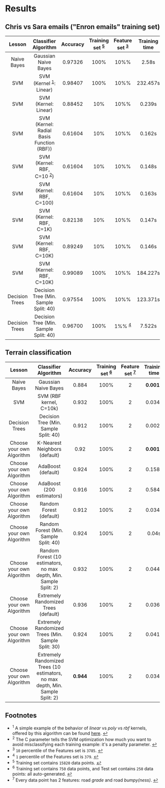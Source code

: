 # Results

## Chris vs Sara emails ("Enron emails" training set)

| Lesson  | Classifier Algorithm | Accuracy | Training set <sup id="a5">[5](#f5)</sup> | Feature set <sup id="a3">[3](#f3)</sup> | Training time | Prediction time |
| :-----: | :------------------: | :------: | :----------: | :---------: | :-----------: | :-------------: |
| Naive Bayes | Gaussian Naive Bayes | 0.97326 | 100% | 10%% | 2.58s | 0.321s    |
| SVM | SVM (Kernel <sup id="a1">[1](#f1)</sup>: Linear) | 0.98407 | 100% | 10%% | 232.457s | 24.674s |
| SVM | SVM (Kernel: Linear) | 0.88452 | 10% | 10%% | 0.239s | 1.966s |
| SVM | SVM (Kernel: Radial Basis Function (RBF)) | 0.61604 | 10% | 10%% | 0.162s | 1.927s |
| SVM | SVM (Kernel: RBF, C=10 <sup id="a2">[2](#f2)</sup>) | 0.61604 | 10% | 10%% | 0.148s | 1.642s |
| SVM | SVM (Kernel: RBF, C=100) | 0.61604 | 10% | 10%% | 0.163s | 1.582s |
| SVM | SVM (Kernel: RBF, C=1K) | 0.82138 | 10% | 10%% | 0.147s | 1.482s |
| SVM | SVM (Kernel: RBF, C=10K) | 0.89249 | 10% | 10%% | 0.146s | 1.317s |
| SVM | SVM (Kernel: RBF, C=10K) | 0.99089 | 100% | 10%% | 184.227s | 18.85s |
| Decision Trees | Decision Tree (Min. Sample Split: 40) | 0.97554 | 100% | 10%% | 123.371s | 0.077s |
| Decision Trees | Decision Tree (Min. Sample Split: 40) | 0.96700 | 100% | 1%% <sup id="a4">[4](#f4)</sup> | 7.522s | 0.004s |

## Terrain classification

| Lesson  | Classifier Algorithm | Accuracy | Training set <sup id="a6">[6](#f6)</sup> | Feature set <sup id="a7">[7](#f7)</sup> | Training time | Prediction time |
| :-----: | :------------------: | :------: | :----------: | :---------: | :-----------: | :-------------: |
| Naive Bayes | Gaussian Naive Bayes | 0.884 | 100% | 2 | **0.001s** | **0.001s** |
| SVM | SVM (RBF kernel, C=10k) | 0.932 | 100% | 2 | 0.034s | 0.003s |
| Decision Trees | Decision Tree (Min. Sample Split: 40) | 0.912 | 100% | 2 | 0.002s | **0.001s** |
| Choose your own Algorithm | K-Nearest Neighbors (default) | 0.92 | 100% | 2 | **0.001s** | 0.002s |
| Choose your own Algorithm | AdaBoost (default) | 0.924 | 100% | 2 | 0.158s | 0.006s |
| Choose your own Algorithm | AdaBoost (200 estimators) | 0.916 | 100% | 2 | 0.584s | 0.021s |
| Choose your own Algorithm | Random Forest (default) | 0.912 | 100% | 2 | 0.034s | 0.009s |
| Choose your own Algorithm | Random Forest (Min. Sample Split: 40) | 0.924 | 100% | 2 | 0.04s | 0.014s |
| Choose your own Algorithm | Random Forest (10 estimators, no max depth, Min. Sample Split: 2) | 0.932 | 100% | 2 | 0.044s | 0.012s |
| Choose your own Algorithm | Extremely Randomized Trees (default) | 0.936 | 100% | 2 | 0.036s | 0.05s |
| Choose your own Algorithm | Extremely Randomized Trees (Min. Sample Split: 30) | 0.924 | 100% | 2 | 0.041s | 0.009s |
| Choose your own Algorithm | Extremely Randomized Trees (10 estimators, no max depth, Min. Sample Split: 2) | **0.944** | 100% | 2 | 0.034s | 0.012s |

## Footnotes

* <sup id="f1">1</sup> A simple example of the behavior of _linear_ vs _poly_ vs _rbf_ kernels,
  offered by this algorithm can be found
  [here](http://scikit-learn.org/stable/auto_examples/svm/plot_svm_regression.html). [↩](#a1)
* <sup id="f2">2</sup> The C parameter tells the SVM optimization how much you want to avoid
  misclassifying each training example: it's a penalty parameter. [↩](#a2)
* <sup id="f3">3</sup> `10` percentile of the Features set is `3785`. [↩](#a3)
* <sup id="f4">4</sup> `1` percentile of the Features set is `379`. [↩](#a4)
* <sup id="f5">5</sup> Training set contains `15820` data points. [↩](#a5)
* <sup id="f6">6</sup> Training set contains `750` data points, and Test set contains `250` data points: all auto-generated. [↩](#a6)
* <sup id="f7">7</sup> Every data point has 2 features: road _grade_ and road _bumpy(ness)_. [↩](#a7)
